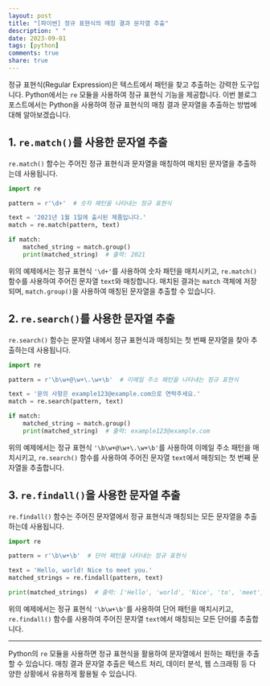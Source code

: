 ```yaml
---
layout: post
title: "[파이썬] 정규 표현식의 매칭 결과 문자열 추출"
description: " "
date: 2023-09-01
tags: [python]
comments: true
share: true
---
```


정규 표현식(Regular Expression)은 텍스트에서 패턴을 찾고 추출하는 강력한 도구입니다. Python에서는 `re` 모듈을 사용하여 정규 표현식 기능을 제공합니다. 이번 블로그 포스트에서는 Python을 사용하여 정규 표현식의 매칭 결과 문자열을 추출하는 방법에 대해 알아보겠습니다.

## 1. `re.match()`를 사용한 문자열 추출

`re.match()` 함수는 주어진 정규 표현식과 문자열을 매칭하여 매치된 문자열을 추출하는데 사용됩니다.

```python
import re

pattern = r'\d+'  # 숫자 패턴을 나타내는 정규 표현식

text = '2021년 1월 1일에 출시된 제품입니다.'
match = re.match(pattern, text)

if match:
    matched_string = match.group()
    print(matched_string)  # 출력: 2021
```

위의 예제에서는 정규 표현식 `'\d+'`를 사용하여 숫자 패턴을 매치시키고, `re.match()` 함수를 사용하여 주어진 문자열 `text`와 매칭합니다. 매치된 결과는 `match` 객체에 저장되며, `match.group()`을 사용하여 매칭된 문자열을 추출할 수 있습니다.

## 2. `re.search()`를 사용한 문자열 추출

`re.search()` 함수는 문자열 내에서 정규 표현식과 매칭되는 첫 번째 문자열을 찾아 추출하는데 사용됩니다.

```python
import re

pattern = r'\b\w+@\w+\.\w+\b'  # 이메일 주소 패턴을 나타내는 정규 표현식

text = '문의 사항은 example123@example.com으로 연락주세요.'
match = re.search(pattern, text)

if match:
    matched_string = match.group()
    print(matched_string)  # 출력: example123@example.com
```

위의 예제에서는 정규 표현식 `'\b\w+@\w+\.\w+\b'`를 사용하여 이메일 주소 패턴을 매치시키고, `re.search()` 함수를 사용하여 주어진 문자열 `text`에서 매칭되는 첫 번째 문자열을 추출합니다.

## 3. `re.findall()`을 사용한 문자열 추출

`re.findall()` 함수는 주어진 문자열에서 정규 표현식과 매칭되는 모든 문자열을 추출하는데 사용됩니다.

```python
import re

pattern = r'\b\w+\b'  # 단어 패턴을 나타내는 정규 표현식

text = 'Hello, world! Nice to meet you.'
matched_strings = re.findall(pattern, text)

print(matched_strings)  # 출력: ['Hello', 'world', 'Nice', 'to', 'meet', 'you']
```

위의 예제에서는 정규 표현식 `'\b\w+\b'`를 사용하여 단어 패턴을 매치시키고, `re.findall()` 함수를 사용하여 주어진 문자열 `text`에서 매칭되는 모든 단어를 추출합니다.

---

Python의 `re` 모듈을 사용하면 정규 표현식을 활용하여 문자열에서 원하는 패턴을 추출할 수 있습니다. 매칭 결과 문자열 추출은 텍스트 처리, 데이터 분석, 웹 스크래핑 등 다양한 상황에서 유용하게 활용될 수 있습니다.